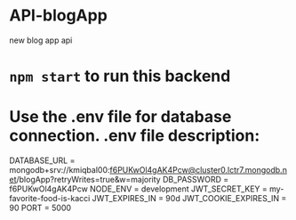 # API-blogApp
new blog app api

# `npm start` to run this backend
# Use the .env file for database connection. .env file description:
DATABASE_URL = mongodb+srv://kmiqbal00:f6PUKwOl4gAK4Pcw@cluster0.lctr7.mongodb.net/blogApp?retryWrites=true&w=majority
DB_PASSWORD = f6PUKwOl4gAK4Pcw
NODE_ENV = development
JWT_SECRET_KEY = my-favorite-food-is-kacci
JWT_EXPIRES_IN = 90d
JWT_COOKIE_EXPIRES_IN = 90
PORT = 5000
